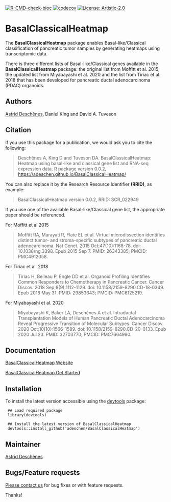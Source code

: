<!-- badges: start -->
[![R-CMD-check-bioc](https://github.com/adeschen/BasalClassicalHeatmap/actions/workflows/check-bioc.yaml/badge.svg)](https://github.com/adeschen/BasalClassicalHeatmap/actions/workflows/check-bioc.yaml)
[![codecov](https://codecov.io/gh/adeschen/BasalClassicalHeatmap/branch/main/graph/badge.svg?token=XVKU8S1E2R)](https://codecov.io/gh/adeschen/BasalClassicalHeatmap)
[![License: Artistic-2.0](https://img.shields.io/badge/License-Artistic%202.0-0298c3.svg)](https://opensource.org/licenses/Artistic-2.0)
<!-- badges: end -->

# BasalClassicalHeatmap

The __BasalClassicalHeatmap__ package enables Basal-like/Classical 
classification of pancreatic tumor 
samples by generating heatmaps using transcriptomic data. 

There is three different lists of Basal-like/Classical genes 
available in the __BasalClassicalHeatmap__ package: the original list 
from Moffitt et al. 2015; the 
updated list from Miyabayashi et al. 2020 and the list from 
Tiriac et al. 2018 that has been developed for pancreatic ductal 
adenocarcinoma (PDAC) organoids.


## Authors ##

[Astrid Desch&ecirc;nes](http://ca.linkedin.com/in/astriddeschenes "Astrid Desch&ecirc;nes"),
Daniel King and
David A. Tuveson


## Citation ##

If you use this package for a publication, we would ask you 
to cite the following:

> Deschênes A, King D and Tuveson DA. BasalClassicalHeatmap: Heatmap using basal-like and classical gene list and RNA-seq expression data. R package version 0.0.2, https://adeschen.github.io/BasalClassicalHeatmap/ 
  
You can also replace it by the Research Resource Identifier __(RRID)__, as 
example:

>   BasalClassicalHeatmap version 0.0.2, RRID: SCR_022949

If you use one of the available Basal-like/Classical gene list, the appropriate
paper should be referenced.

For Moffitt et al 2015

> Moffitt RA, Marayati R, Flate EL et al. Virtual microdissection identifies distinct tumor- and stroma-specific subtypes of pancreatic ductal adenocarcinoma. Nat Genet. 2015 Oct;47(10):1168-78. doi: 10.1038/ng.3398. Epub 2015 Sep 7. PMID: 26343385; PMCID: PMC4912058.

For Tiriac et al. 2018

> Tiriac H, Belleau P, Engle DD et al. Organoid Profiling Identifies Common Responders to Chemotherapy in Pancreatic Cancer. Cancer Discov. 2018 Sep;8(9):1112-1129. doi: 10.1158/2159-8290.CD-18-0349. Epub 2018 May 31. PMID: 29853643; PMCID: PMC6125219.

For Miyabayashi et al. 2020

> Miyabayashi K, Baker LA, Deschênes A et al. Intraductal Transplantation Models of Human Pancreatic Ductal Adenocarcinoma Reveal Progressive Transition of Molecular Subtypes. Cancer Discov. 2020 Oct;10(10):1566-1589. doi: 10.1158/2159-8290.CD-20-0133. Epub 2020 Jul 23. PMID: 32703770; PMCID: PMC7664990.


## Documentation ##

[BasalClassicalHeatmap Website](https://adeschen.github.io/BasalClassicalHeatmap/)

[BasalClassicalHeatmap Get Started](https://adeschen.github.io/BasalClassicalHeatmap/articles/BasalClassicalHeatmap.html)

## Installation ##

To install the latest version accessible using the [devtools](https://cran.r-project.org/web/packages/devtools/index.html) 
package:

     ## Load required package
     library(devtools)

     ## Install the latest version of BasalClassicalHeatmap
     devtools::install_github('adeschen/BasalClassicalHeatmap')



## Maintainer

[Astrid Desch&ecirc;nes](https://github.com/adeschen/ "Astrid Desch&ecirc;nes")


## Bugs/Feature requests ##

[Please contact us](https://github.com/adeschen/BasalClassicalHeatmap/issues) for bug fixes or with feature requests. 

Thanks!

